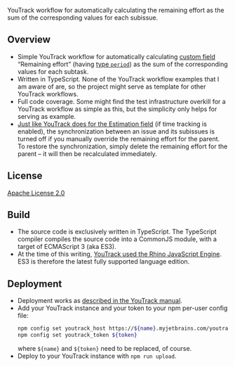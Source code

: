 YouTrack workflow for automatically calculating the remaining effort as the sum of the corresponding values for each subissue.

## Overview

- Simple YouTrack workflow for automatically calculating [custom field](https://www.jetbrains.com/help/youtrack/standalone/Custom-Fields.html) “Remaining effort” (having [type `period`](https://www.jetbrains.com/help/youtrack/standalone/Supported-Custom-Field-Types.html#simple-field-types)) as the sum of the corresponding values for each subtask.
- Written in TypeScript. None of the YouTrack workflow examples that I am aware of are, so the project might serve as template for other YouTrack workflows.
- Full code coverage. Some might find the test infrastructure overkill for a YouTrack workflow as simple as this, but the simplicity only helps for serving as example.
- [Just like YouTrack does for the Estimation field](https://www.jetbrains.com/help/youtrack/standalone/Time-Management-Tutorial.html#track-estimations-spent-time) (if time tracking is enabled), the synchronization between an issue and its subissues is turned off if you manually override the remaining effort for the parent. To restore the synchronization, simply delete the remaining effort for the parent – it will then be recalculated immediately.

## License

[Apache License 2.0](LICENSE)

## Build

- The source code is exclusively written in TypeScript. The TypeScript compiler compiles the source code into a CommonJS module, with a target of ECMAScript 3 (aka ES3).
- At the time of this writing, [YouTrack used the Rhino JavaScript Engine](https://www.jetbrains.com/help/youtrack/standalone/Workflows-in-JavaScript.html). ES3 is therefore the latest fully supported language edition.

## Deployment

- Deployment works as [described in the YouTrack manual](https://www.jetbrains.com/help/youtrack/standalone/js-workflow-external-editor.html).
- Add your YouTrack instance and your token to your npm per-user config file:
  ```bash
  npm config set youtrack_host https://${name}.myjetbrains.com/youtrack
  npm config set youtrack_token ${token}
  ```
  where `${name}` and `${token}` need to be replaced, of course. 
- Deploy to your YouTrack instance with `npm run upload`.
